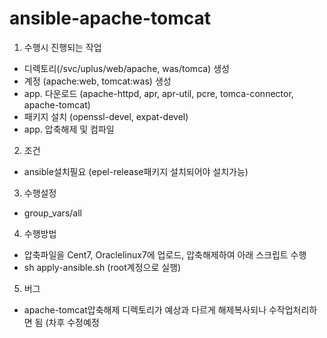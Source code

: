 # ansible-apache-tomcat


1. 수행시 진행되는 작업
- 디렉토리(/svc/uplus/web/apache, was/tomca) 생성
- 계정 (apache:web, tomcat:was) 생성
- app. 다운로드 (apache-httpd, apr, apr-util, pcre, tomca-connector, apache-tomcat)
- 패키지 설치 (openssl-devel, expat-devel)
- app. 압축해제 및 컴파일

2. 조건
- ansible설치필요 (epel-release패키지 설치되어야 설치가능)

3. 수행설정
- group_vars/all

4. 수행방법
- 압축파일을 Cent7, Oraclelinux7에 업로드, 압축해제하여 아래 스크립트 수행
- sh apply-ansible.sh  (root계정으로 실행)

5. 버그
- apache-tomcat압축해제 디렉토리가 예상과 다르게 해제복사되나 수작업처리하면 됨 (차후 수정예정

